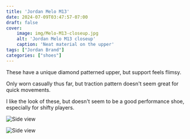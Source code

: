 ```yaml
---
title: 'Jordan Melo M13'
date: 2024-07-09T03:47:57-07:00
draft: false
cover:
    image: img/Melo-M13-closeup.jpg
    alt: 'Jordan Melo M13 closeup'
    caption: 'Neat material on the upper'
tags: ["Jordan Brand"]
categories: ["shoes"]
---
```


These have a unique diamond patterned upper, but support feels flimsy.

Only worn casually thus far, but traction pattern doesn't seem great for quick movements.

I like the look of these, but doesn't seem to be a good performance shoe, especially for shifty players.

![Side view](/img/Melo-M13.jpg 'Admiring the pattern')

![Side view](/img/Melo-M13-sole.jpg 'Not much traction on these')